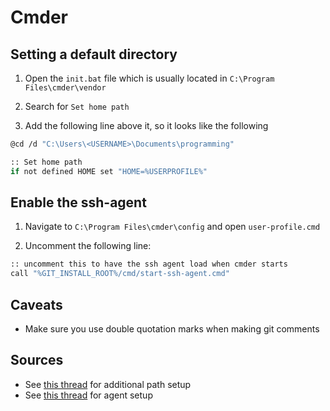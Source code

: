 # Cmder

## Setting a default directory

1. Open the `init.bat` file which is usually located in `C:\Program Files\cmder\vendor`

2. Search for `Set home path`

3. Add the following line above it, so it looks like the following

```bash
@cd /d "C:\Users\<USERNAME>\Documents\programming"

:: Set home path
if not defined HOME set "HOME=%USERPROFILE%"
```

## Enable the ssh-agent

1. Navigate to `C:\Program Files\cmder\config` and open `user-profile.cmd`

2. Uncomment the following line:

```bash
:: uncomment this to have the ssh agent load when cmder starts
call "%GIT_INSTALL_ROOT%/cmd/start-ssh-agent.cmd"
```

## Caveats

- Make sure you use double quotation marks when making git comments

## Sources

- See [this thread](https://github.com/cmderdev/cmder/issues/91) for additional path setup
- See [this thread](https://github.com/cmderdev/cmder/issues/193) for agent setup